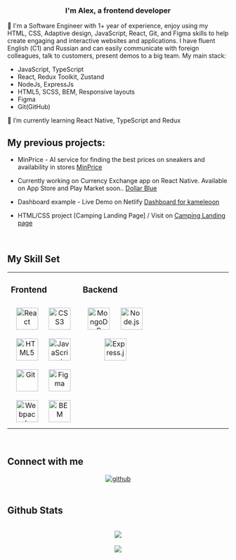   

### <div align="center">I'm Alex, a frontend developer</div>  
  

🔭 I'm a Software Engineer with 1+ year of experience, enjoy using my HTML, CSS, Adaptive design, JavaScript,
React, Git, and Figma skills to help create engaging and interactive websites and applications.
I have fluent English (С1) and Russian and can easily communicate with foreign colleagues, talk to customers,
present demos to a big team.
My main stack:
- JavaScript, TypeScript
- React, Redux Toolkit, Zustand 
- NodeJs, ExpressJs
- HTML5, SCSS, BEM, Responsive layouts
- Figma
- Git(GitHub)

🌱 I’m currently learning React Native, TypeScript and Redux 
  

## My previous projects:  
- MinPrice - AI service for finding the best prices on sneakers and availability in stores [MinPrice](https://minprice.ru) 
- Currently working on Currency Exchange app on React Native. Available on App Store and Play Market soon.. [Dollar Blue](https://github.com/ssagg/Dollar-Blue-Ru)
  
- Dashboard example - Live Demo on Netlify [Dashboard for kameleoon](https://lighthearted-madeleine-13b525.netlify.app)
- HTML/CSS project [Camping Landing Page] / Visit on [Camping Landing page](https://ssagg.github.io/responsive-camping-website-main/)   
<br/>  

## My Skill Set  
<table><tr><td valign="top" width="33%">

### Frontend  
<div align="center">  
<a href="https://reactjs.org/" target="_blank"><img style="margin: 10px" src="https://profilinator.rishav.dev/skills-assets/react-original-wordmark.svg" alt="React" height="50" /></a>  
<a href="https://www.w3schools.com/css/" target="_blank"><img style="margin: 10px" src="https://profilinator.rishav.dev/skills-assets/css3-original-wordmark.svg" alt="CSS3" height="50" /></a>  
<a href="https://en.wikipedia.org/wiki/HTML5" target="_blank"><img style="margin: 10px" src="https://profilinator.rishav.dev/skills-assets/html5-original-wordmark.svg" alt="HTML5" height="50" /></a>  
<a href="https://www.javascript.com/" target="_blank"><img style="margin: 10px" src="https://profilinator.rishav.dev/skills-assets/javascript-original.svg" alt="JavaScript" height="50" /></a>  
<a href="https://github.com/" target="_blank"><img style="margin: 10px" src="https://profilinator.rishav.dev/skills-assets/git-scm-icon.svg" alt="Git" height="50" /></a>  
<a href="https://www.figma.com/" target="_blank"><img style="margin: 10px" src="https://profilinator.rishav.dev/skills-assets/figma-icon.svg" alt="Figma" height="50" /></a>  
<a href="https://webpack.js.org/" target="_blank"><img style="margin: 10px" src="https://profilinator.rishav.dev/skills-assets/webpack-original.svg" alt="Webpack" height="50" /></a>  
<a href="http://getbem.com/" target="_blank"><img style="margin: 10px" src="https://profilinator.rishav.dev/skills-assets/bem.svg" alt="BEM" height="50" /></a>  
</div>

</td><td valign="top" width="33%">

### Backend  
<div align="center">  
<a href="https://www.mongodb.com/" target="_blank"><img style="margin: 10px" src="https://profilinator.rishav.dev/skills-assets/mongodb-original-wordmark.svg" alt="MongoDB" height="50" /></a>  
<a href="https://nodejs.org/" target="_blank"><img style="margin: 10px" src="https://profilinator.rishav.dev/skills-assets/nodejs-original-wordmark.svg" alt="Node.js" height="50" /></a>  
<a href="https://expressjs.com/" target="_blank"><img style="margin: 10px" src="https://profilinator.rishav.dev/skills-assets/express-original-wordmark.svg" alt="Express.js" height="50" /></a>  
</div>

</td><td valign="top" width="33%">

</td><td valign="top" width="33%">

</td></tr></table>  

<br/>  

## Connect with me  
<div align="center">
<a href="https://github.com/ssagg" target="_blank">
<img src=https://img.shields.io/badge/github-%2324292e.svg?&style=for-the-badge&logo=github&logoColor=white alt=github style="margin-bottom: 5px;" />
</a>  
</div>  

<br/>  

## Github Stats   

<br/>  
<div align="center">
<img src="https://komarev.com/ghpvc/?username=ssagg&&style=flat-square" align="center" />
</div>  
  
<br/>  

<div align="center">
            <a href="https://www.buymeacoffee.com/ssagg" target="_blank" style="display: inline-block;">
                <img
                    src="https://img.shields.io/badge/Donate-Buy%20Me%20A%20Coffee-orange.svg?style=flat-square&logo=buymeacoffee" 
                    align="center"
                />
            </a></div>
<br />


